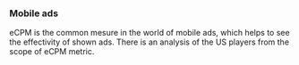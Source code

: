 ### Mobile ads

eCPM is the common mesure in the world of mobile ads, which helps to see the effectivity of shown ads. There is an analysis of the US players from the scope of eCPM metric.